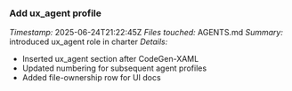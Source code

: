 ### Add ux_agent profile
*Timestamp:* 2025-06-24T21:22:45Z
*Files touched:* AGENTS.md
*Summary:* introduced ux_agent role in charter
*Details:*
- Inserted ux_agent section after CodeGen-XAML
- Updated numbering for subsequent agent profiles
- Added file-ownership row for UI docs
